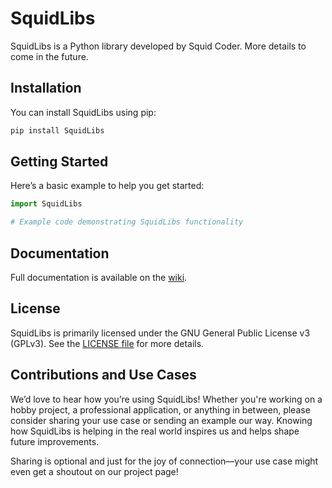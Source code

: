 # SquidLibs

SquidLibs is a Python library developed by Squid Coder. More details to come in the future.

## Installation

You can install SquidLibs using pip:
```bash
pip install SquidLibs
```

## Getting Started

Here’s a basic example to help you get started:


```python
import SquidLibs

# Example code demonstrating SquidLibs functionality
```

## Documentation

Full documentation is available on the [wiki](https://github.com/realSquidCoder/SquidLibs/wiki).

## License

SquidLibs is primarily licensed under the GNU General Public License v3 (GPLv3). See the [LICENSE file](https://github.com/realSquidCoder/SquidLibs/blob/main/LICENSE) for more details.

## Contributions and Use Cases

We’d love to hear how you’re using SquidLibs! Whether you're working on a hobby project, a professional application, or anything in between, please consider sharing your use case or sending an example our way. Knowing how SquidLibs is helping in the real world inspires us and helps shape future improvements.

Sharing is optional and just for the joy of connection—your use case might even get a shoutout on our project page!
